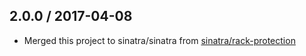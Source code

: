 ## 2.0.0 / 2017-04-08

 * Merged this project to sinatra/sinatra from [sinatra/rack-protection](https://github.com/sinatra/rack-protection)
